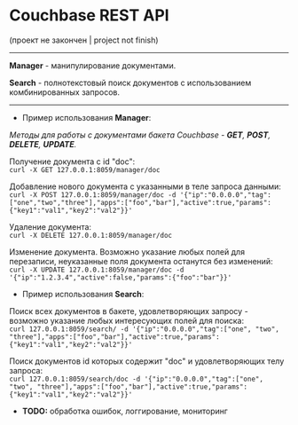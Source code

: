 Couchbase REST API
=
(проект не закончен | project not finish)
***
**Manager** - манипулирование документами.

**Search** - полнотекстовый поиск документов с использованием комбинированных запросов.
***
 - Пример использования **Manager**:

_Методы для работы с документами бакета Couchbase - **GET**, **POST**, **DELETE**, **UPDATE**._

Получение документа с id "doc":  
`curl -X GET 127.0.0.1:8059/manager/doc`  
  
Добавление нового документа с указанными в теле запроса данными:  
`curl -X POST 127.0.0.1:8059/manager/doc -d '{"ip":"0.0.0.0","tag":["one","two","three"],"apps":["foo","bar"],"active":true,"params":{"key1":"val1","key2":"val2"}}'`  
  
Удаление документа:  
`curl -X DELETE 127.0.0.1:8059/manager/doc`  
  
Изменение документа. Возможно указание любых полей для перезаписи, неуказанные поля документа останутся без изменений:  
`curl -X UPDATE 127.0.0.1:8059/manager/doc -d '{"ip":"1.2.3.4","active":false,"params":{"foo":"bar"}}'`  

 - Пример использования **Search**:

Поиск всех документов в бакете, удовлетворяющих запросу - возможно указание любых интересующих полей для поиска:  
`curl 127.0.0.1:8059/search/ -d '{"ip":"0.0.0.0","tag":["one", "two", "three"],"apps":["foo","bar"],"active":true,"params":{"key1":"val1","key2":"val2"}}'`  

Поиск документов id которых содержит "doc" и удовлетворяющих телу запроса:  
`curl 127.0.0.1:8059/search/doc -d '{"ip":"0.0.0.0","tag":["one", "two", "three"],"apps":["foo","bar"],"active":true,"params":{"key1":"val1","key2":"val2"}}'`  
  
- **TODO:** обработка ошибок, логгирование, мониторинг
